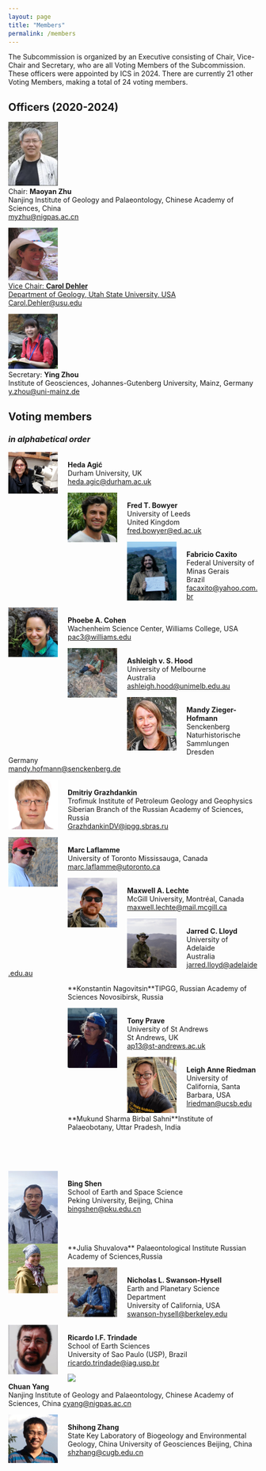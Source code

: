 ```yaml
---
layout: page
title: "Members"
permalink: /members
---
```


The Subcommission is organized by an Executive consisting of Chair, Vice-Chair and Secretary, who are all Voting Members of the Subcommission. These officers were appointed by ICS in 2024. There are currently 21 other Voting Members, making a total of 24 voting members.

## Officers (2020-2024)

<a href="https://www.researchgate.net/profile/Maoyan-Zhu"><img src="images/person-zhu.jpg" style="width:100px;" /></a>  
Chair: **Maoyan Zhu**  
Nanjing Institute of Geology and Palaeontology, Chinese Academy of Sciences, China  
<myzhu@nigpas.ac.cn>  

<a href="https://www.usu.edu/geo/people/faculty/dehler-carol"><img src="images/person-dehler.jpg" style="width:100px;" />  
Vice Chair: **Carol Dehler**  
Department of Geology, Utah State University, USA  
<Carol.Dehler@usu.edu>  

<a href="https://www.ucl.ac.uk/earth-sciences/people/research-staff/dr-ying-zhou"><img src="images/person-zhou2.jpg" style="width:100px;" /></a>  
Secretary: **Ying Zhou**  
Institute of Geosciences, Johannes-Gutenberg University, Mainz, Germany  
<y.zhou@uni-mainz.de>  

## Voting members
### _in alphabetical order_

<a href="https://www.durham.ac.uk/staff/heda-agic/"><img src="images/HedaAgic.jpg" style="width:100px; float:left; margin-right:20px;" /></a>  
**Heda Agić**   
Durham University, UK   
<heda.agic@durham.ac.uk>  

<a href="https://e4-dtp.ed.ac.uk/people/dtp-alumni/fred-bowyer"><img src="images/Fred.jpg" style="width:100px; float:left; margin-right:20px;" /></a>  
**Fred T. Bowyer​**  
University of Leeds  
United Kingdom  
<fred.bowyer@ed.ac.uk>  

<a href="person-caxito"><img src="images/person-caxito.png" style="width:100px; float:left; margin-right:20px;" /></a>  
**Fabricio Caxito​**  
Federal University of Minas Gerais  
​Brazil  
<facaxito@yahoo.com.br>  

<a href="https://sites.williams.edu/pac3/"><img src="images/Phoebe-Cohen.png" style="width:100px; float:left; margin-right:20px;" /></a>  
**Phoebe A. Cohen**  
Wachenheim Science Center, Williams College, USA    
<pac3@williams.edu>  

<a href="Person-Hood"><img src="images/Person-Hood.png" style="width:100px; float:left; margin-right:20px;" /></a>  
**Ashleigh v. S. Hood**  
University of Melbourne  
Australia  
<ashleigh.hood@unimelb.edu.au>  

<a href="https://www.senckenberg.de/en/institutes/senckenberg-naturhistorische-sammlung-dresden/museum-of-mineralogy-and-geology/dd-sekt-geochronology/geochronology-staff/"><img src="images/Mandy Zieger-Hofmann.jpg" style="width:100px; float:left; margin-right:20px;" /></a>  
**Mandy Zieger-Hofmann**  
Senckenberg Naturhistorische Sammlungen Dresden  
Germany  
<mandy.hofmann@senckenberg.de>  

<a href="Dima"><img src="images/Dima.jpeg" style="width:100px; float:left; margin-right:20px;" /></a>  
**Dmitriy Grazhdankin**  
Trofimuk Institute of Petroleum Geology and Geophysics  
 Siberian Branch of the Russian Academy of Sciences, Russia  
<GrazhdankinDV@ipgg.sbras.ru>  

<a href="person-laflamme"><img src="images/person-laflamme.jpeg" style="width:100px; float:left; margin-right:20px;" /></a>  
**Marc Laflamme**  
​University of Toronto Mississauga, Canada  
<marc.laflamme@utoronto.ca>  

<a href="https://www.maxlechte.com/"><img src="images/Maxwell-Lechte.png" style="width:100px; float:left; margin-right:20px;" /></a>  
**Maxwell A. Lechte**  
​McGill University, Montréal, Canada  
<maxwell.lechte@mail.mcgill.ca>  

<a href="https://researchers.adelaide.edu.au/profile/jarred.lloyd"><img src="images/Jarred Lioyd.jpg" style="width:100px; float:left; margin-right:20px;" /></a>  
**Jarred C. Lloyd**  
University of Adelaide  
Australia  
<jarred.lloyd@adelaide.edu.au>  

<div style="clear:both;"></div>  
<div style="height:100px; width:100px; display:block; float:left; margin-right:20px;"></div>  
**Konstantin Nagovitsin**  
​TIPGG, Russian Academy of Sciences  
Novosibirsk, Russia  
<nagovicinKE@ipgg.sbras.ru>  

 <a href="person-prave"><img src="images/person-prave.jpeg" style="width:100px; float:left; margin-right:20px;" /></a>  
**Tony Prave**  
University of St Andrews  
St Andrews, UK  
<ap13@st-andrews.ac.uk>  

<a href="person-riedman"><img src="images/person-riedman.png" style="width:100px; float:left; margin-right:20px;" /></a>  
**Leigh Anne Riedman**  
​University of California, Santa Barbara, USA  
<lriedman@ucsb.edu>  

<div style="clear:both;"></div>  
<div style="height:100px; width:100px; display:block; float:left; margin-right:20px;"></div>  
**Mukund Sharma Birbal Sahni**  
​Institute of Palaeobotany, Uttar Pradesh, India  
<sharmamukund1@rediffmail.com>  
<div style="clear:both;"></div>  
 
<a href="https://sess2.pku.edu.cn/english/people/facultyaz/269830.htm"><img src="images/Bing Shen.jpg" style="width:100px; float:left; margin-right:20px;" /></a>  
**Bing Shen**  
School of Earth and Space Science  
​Peking University, Beijing, China  
<bingshen@pku.edu.cn>  

<div style="clear:both;"></div>  
<a href="https://www.researchgate.net/profile/Julia-Shuvalova"><img src="images/Julia-Shuvalova.png" style="width:100px; float:left; margin-right:20px;" /></a>  
**Julia Shuvalova**  
Palaeontological Institute  
Russian Academy of Sciences,Russia  
<pinmuse@gmail.com>  


<a href="https://vcresearch.berkeley.edu/faculty/nicholas-swanson-hysell"><img src="images/person-swanson-hysell.jpg" style="width:100px; float:left; margin-right:20px;" /></a>  
**Nicholas L. Swanson-Hysell**  
Earth and Planetary Science Department  
University of California, USA  
<swanson-hysell@berkeley.edu>  

<a href="https://www.researchgate.net/profile/Ricardo-Trindade"><img src="images/person-Trindade.jpg" style="width:100px; float:left; margin-right:20px;" /></a>  
**Ricardo I.F. Trindade**  
School of Earth Sciences  
​University of Sao Paulo (USP), Brazil  
<ricardo.trindade@iag.usp.br> ​ 

<a href="https://scholar.google.com/citations?user=fNVS3HUAAAAJ"><img src="images/Chuan Yang.png" style="width:100px; float:left; margin-right:20px;" /></a>  
**Chuan Yang**  
Nanjing Institute of Geology and Palaeontology, Chinese Academy of Sciences, China 
<cyang@nigpas.ac.cn>  

<a href="https://www.cryogenian.org/shihong-zhang.html"><img src="images/person-zhang.png" style="width:100px; float:left; margin-right:20px;" /></a>  
**Shihong Zhang**  
State Key Laboratory of Biogeology and Environmental Geology, China University of Geosciences Beijing, China  
<shzhang@cugb.edu.cn>  

​
